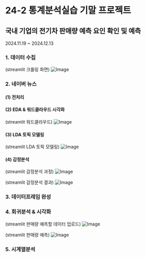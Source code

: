 # 24-2 통계분석실습 기말 프로젝트 
## 국내 기업의 전기차 판매량 예측 요인 확인 및 예측
2024.11.19 ~ 2024.12.13

### 1. 데이터 수집
(streamlit 크롤링 화면)
![Image](https://github.com/user-attachments/assets/b3141eb5-2fad-4351-9780-4c3c247bfaa7)

### 2. 네이버 뉴스
#### (1) 전처리
#### (2) EDA & 워드클라우드 시각화
(streamlit 워드클라우드)
![Image](https://github.com/user-attachments/assets/9430788e-54b9-4586-bcaf-7efd8ba26bae)

#### (3) LDA 토픽 모델링
(streamlit LDA 토픽 모델링)
![Image](https://github.com/user-attachments/assets/6da99773-4854-4530-ba5d-cd95216c432d)

#### (4) 감정분석 
(streamlit 감정분석 과정)
![Image](https://github.com/user-attachments/assets/96701ec0-9650-4a88-9010-4d523908fa2f)

(streamlit 감정분석 결과)
![Image](https://github.com/user-attachments/assets/35ac972a-e3c9-430c-a684-8fb45d658ad1)

### 3. 데이터프레임 완성

### 4. 회귀분석 & 시각화
(streamlit 판매량 예측할 데이터 업로드)
![Image](https://github.com/user-attachments/assets/2b616116-8b74-4069-9cf2-b6608ba6b10a)

(streamlit 판매량 예측)
![Image](https://github.com/user-attachments/assets/be5fc1ef-1406-4277-a408-24d3b8ec4b00)

### 5. 시계열분석
